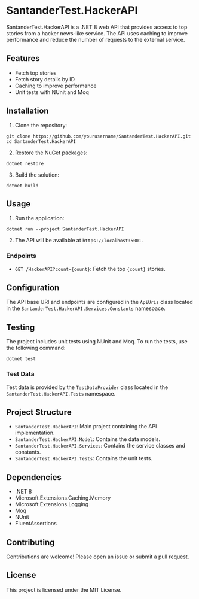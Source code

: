 # SantanderTest.HackerAPI

SantanderTest.HackerAPI is a .NET 8 web API that provides access to top stories from a hacker news-like service. The API uses caching to improve performance and reduce the number of requests to the external service.

## Features

- Fetch top stories
- Fetch story details by ID
- Caching to improve performance
- Unit tests with NUnit and Moq

## Installation

1. Clone the repository:

```
git clone https://github.com/yourusername/SantanderTest.HackerAPI.git
cd SantanderTest.HackerAPI
```
   
2. Restore the NuGet packages:

```
dotnet restore
```
    
3. Build the solution:

```
dotnet build
```

## Usage

1. Run the application:

```
dotnet run --project SantanderTest.HackerAPI
```

2. The API will be available at `https://localhost:5001`.

### Endpoints

- `GET /HackerAPI?count={count}`: Fetch the top `{count}` stories.

## Configuration

The API base URI and endpoints are configured in the `ApiUris` class located in the `SantanderTest.HackerAPI.Services.Constants` namespace.

## Testing

The project includes unit tests using NUnit and Moq. To run the tests, use the following command:

```
dotnet test
```

### Test Data

Test data is provided by the `TestDataProvider` class located in the `SantanderTest.HackerAPI.Tests` namespace.

## Project Structure

- `SantanderTest.HackerAPI`: Main project containing the API implementation.
- `SantanderTest.HackerAPI.Model`: Contains the data models.
- `SantanderTest.HackerAPI.Services`: Contains the service classes and constants.
- `SantanderTest.HackerAPI.Tests`: Contains the unit tests.

## Dependencies

- .NET 8
- Microsoft.Extensions.Caching.Memory
- Microsoft.Extensions.Logging
- Moq
- NUnit
- FluentAssertions

## Contributing

Contributions are welcome! Please open an issue or submit a pull request.

## License

This project is licensed under the MIT License.

